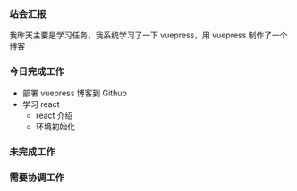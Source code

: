 ### 站会汇报

我昨天主要是学习任务，我系统学习了一下 vuepress，用 vuepress 制作了一个博客

### 今日完成工作

- 部署 vuepress 博客到 Github
- 学习 react
  - react 介绍
  - 环境初始化

### 未完成工作



### 需要协调工作